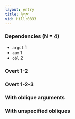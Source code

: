 ```yaml
---
layout: entry
title: དོགས་
vid: Hill:0833
---
```

### Dependencies (N = 4)
* `argcl` 1
* `aux` 1
* `obl` 2


### Overt 1-2


### Overt 1-2-3


### With oblique arguments


### With unspecified obliques
